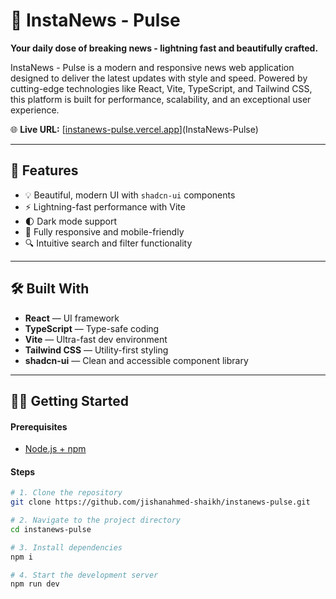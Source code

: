 # 📰 InstaNews - Pulse

**Your daily dose of breaking news - lightning fast and beautifully crafted.**

InstaNews - Pulse is a modern and responsive news web application designed to deliver the latest updates with style and speed. Powered by cutting-edge technologies like React, Vite, TypeScript, and Tailwind CSS, this platform is built for performance, scalability, and an exceptional user experience.

🌐 **Live URL:** [[instanews-pulse.vercel.app](https://instanews-pulse.vercel.app/ "https://instanews-pulse.vercel.app")](InstaNews-Pulse)

---

## 🚀 Features

- 💡 Beautiful, modern UI with `shadcn-ui` components
- ⚡ Lightning-fast performance with Vite
- 🌓 Dark mode support
- 📱 Fully responsive and mobile-friendly
- 🔍 Intuitive search and filter functionality

---

## 🛠️ Built With

- **React** — UI framework
- **TypeScript** — Type-safe coding
- **Vite** — Ultra-fast dev environment
- **Tailwind CSS** — Utility-first styling
- **shadcn-ui** — Clean and accessible component library

---

## 🧑‍💻 Getting Started

#### Prerequisites

- [Node.js + npm](https://github.com/nvm-sh/nvm#installing-and-updating)

#### Steps

```bash
# 1. Clone the repository
git clone https://github.com/jishanahmed-shaikh/instanews-pulse.git

# 2. Navigate to the project directory
cd instanews-pulse

# 3. Install dependencies
npm i

# 4. Start the development server
npm run dev
```
